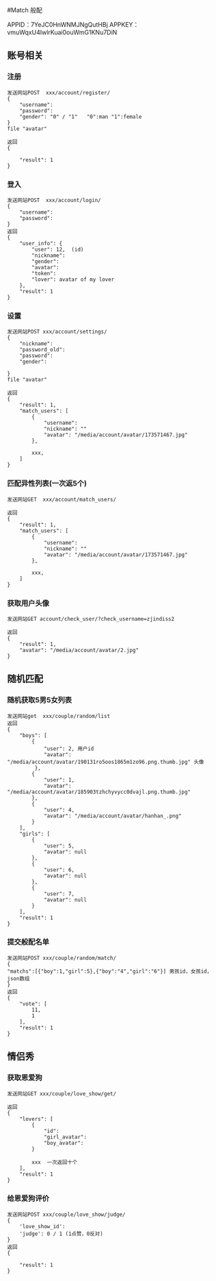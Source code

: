 #Match 般配

APPID：7YeJC0HnWNMJNgQutHBj
APPKEY：vmuWqxU4IwlrKuai0ouWmG1KNu7DiN


## 账号相关

### 注册

    发送网站POST  xxx/account/register/
    {
        "username":
        "password":
        "gender": "0" / "1"   "0":man "1":female
    }
    file "avatar"

    返回
    {

        "result": 1
    }

### 登入

    发送网站POST  xxx/account/login/
    {
        "username":
        "password":
    }
    返回
    {
        "user_info": {
            "user": 12,  (id)
            "nickname": 
            "gender": 
            "avatar":
            "token":
            "lover": avatar of my lover 
        },
        "result": 1
    }

### 设置

    发送网站POST xxx/account/settings/
    {
        "nickname":
        "password_old":
        "password":
        "gender":

    }
    file "avatar" 
    
    返回
    {
        "result": 1,
        "match_users": [
            {
                "username": 
                "nickname": ""
                "avatar": "/media/account/avatar/173571467.jpg"
            },

            xxx, 
        ]
    }


### 匹配异性列表(一次返5个)

    发送网站GET  xxx/account/match_users/

    返回
    {
        "result": 1,
        "match_users": [
            {
                "username": 
                "nickname": ""
                "avatar": "/media/account/avatar/173571467.jpg"
            },

            xxx, 
        ]
    }

### 获取用户头像

    发送网站GET account/check_user/?check_username=zjindiss2
    
    返回
    {
        "result": 1,
        "avatar": "/media/account/avatar/2.jpg"
    }

## 随机匹配

### 随机获取5男5女列表 

    发送网站get  xxx/couple/random/list
    返回
    {
        "boys": [
            {
                "user": 2, 用户id
                "avatar": "/media/account/avatar/190131ro5oos1865m1zo96.png.thumb.jpg" 头像
             },
            {
                "user": 1,
                "avatar": "/media/account/avatar/185903tzhchyvycc0dvajl.png.thumb.jpg"
            },
            {
                "user": 4,
                "avatar": "/media/account/avatar/hanhan_.png"
            }
        ],
        "girls": [
            {
                "user": 5,
                "avatar": null
            },
            {
                "user": 6,
                "avatar": null
            },
            {
                "user": 7,
                "avatar": null
            }
        ],
        "result": 1
    }

### 提交般配名单

    发送网站POST xxx/couple/random/match/
    {
    "matchs":[{"boy":1,"girl":5},{"boy":"4","girl":"6"}] 男孩id，女孩id， json数组
    }
    返回
    {
        "vote": [
            11,
            1
        ],
        "result": 1
    }


## 情侣秀

### 获取恩爱狗

    发送网站GET xxx/couple/love_show/get/

    返回
    {
        "lovers": [
            {
                "id": 
                "girl_avatar": 
                "boy_avatar": 
            }

            xxx  一次返回十个
        ],
        "result": 1
    }

### 给恩爱狗评价

    发送网站POST xxx/couple/love_show/judge/
    {
        'love_show_id':
        'judge': 0 / 1 (1点赞，0反对)
    }
    返回
    {

        "result": 1
    }